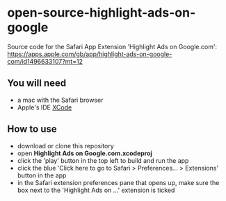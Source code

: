 # open-source-highlight-ads-on-google
Source code for the Safari App Extension 'Highlight Ads on Google.com': https://apps.apple.com/gb/app/highlight-ads-on-google-com/id1496633107?mt=12

## You will need
- a mac with the Safari browser
- Apple's IDE [XCode](https://developer.apple.com/xcode/)

## How to use
- download or clone this repository
- open **Highlight Ads on Google.com.xcodeproj**
- click the 'play' button in the top left to build and run the app
- click the blue 'Click here to go to Safari > Preferences... > Extensions' button in the app
- in the Safari extension preferences pane that opens up, make sure the box next to the 'Highlight Ads on ...' extension is ticked


